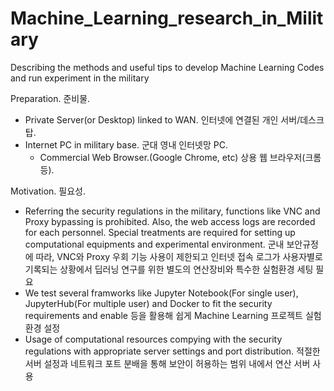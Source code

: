 # Machine_Learning_research_in_Military
Describing the methods and useful tips to develop Machine Learning Codes and run experiment in the military

Preparation. 준비물.
- Private Server(or Desktop) linked to WAN. 인터넷에 연결된 개인 서버/데스크탑.
- Internet PC in military base. 군대 영내 인터넷망 PC.
  - Commercial Web Browser.(Google Chrome, etc) 상용 웹 브라우저(크롬 등).

Motivation. 필요성.
- Referring the security regulations in the military, functions like VNC and Proxy bypassing is prohibited. Also, the web access logs are recorded for each personnel. Special treatments are required for setting up computational equipments and experimental environment.  군내 보안규정에 따라, VNC와 Proxy 우회 기능 사용이 제한되고 인터넷 접속 로그가 사용자별로 기록되는 상황에서 딥러닝 연구를 위한 별도의 연산장비와 특수한 실험환경 세팅 필요
- We test several framworks like Jupyter Notebook(For single user), JupyterHub(For multiple user) and Docker to fit the security requirements and enable  등을 활용해 쉽게 Machine Learning 프로젝트 실험환경 설정
- Usage of computational resources compying with the security regulations with appropriate server settings and port distribution. 적절한 서버 설정과 네트워크 포트 분배을 통해 보안이 허용하는 범위 내에서 연산 서버 사용
